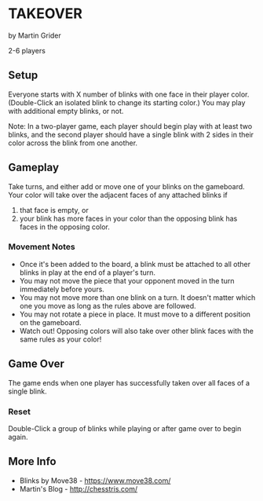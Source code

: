 
# TAKEOVER

by Martin Grider

2-6 players

## Setup

Everyone starts with X number of blinks with one face in their player color.
(Double-Click an isolated blink to change its starting color.)
You may play with additional empty blinks, or not.

Note: In a two-player game, each player should begin play with at least two blinks, and the second player should have a single blink with 2 sides in their color across the blink from one another.

## Gameplay

Take turns, and either add or move one of your blinks on the gameboard.
Your color will take over the adjacent faces of any attached blinks if
1. that face is empty, or
2. your blink has more faces in your color than the opposing blink has faces in the opposing color.

### Movement Notes
- Once it's been added to the board, a blink must be attached to all other blinks in play at the end of a player's turn.
- You may not move the piece that your opponent moved in the turn immediately before yours.
- You may not move more than one blink on a turn. It doesn't matter which one you move as long as the rules above are followed.
- You may not rotate a piece in place. It must move to a different position on the gameboard.
- Watch out! Opposing colors will also take over other blink faces with the same rules as your color!

## Game Over
The game ends when one player has successfully taken over all faces of a single blink.

### Reset
Double-Click a group of blinks while playing or after game over to begin again.


## More Info

- Blinks by Move38 - https://www.move38.com/
- Martin's Blog - http://chesstris.com/

